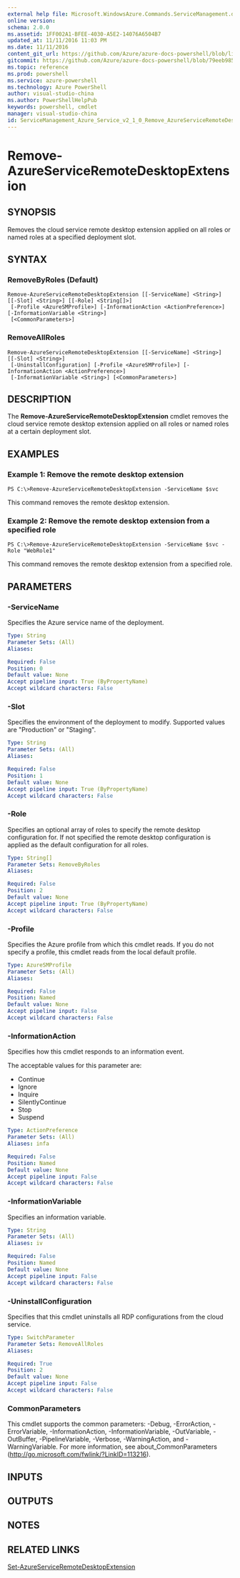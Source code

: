 ```yaml
---
external help file: Microsoft.WindowsAzure.Commands.ServiceManagement.dll-Help.xml
online version: 
schema: 2.0.0
ms.assetid: 1FF002A1-BFEE-4030-A5E2-14076A6504B7
updated_at: 11/11/2016 11:03 PM
ms.date: 11/11/2016
content_git_url: https://github.com/Azure/azure-docs-powershell/blob/live/azureps-cmdlets-docs/ServiceManagement/Azure.Service/v2.1.0/Remove-AzureServiceRemoteDesktopExtension.md
gitcommit: https://github.com/Azure/azure-docs-powershell/blob/79eeb985ea480979357fb4695832a0c3d29a48bf/azureps-cmdlets-docs/ServiceManagement/Azure.Service/v2.1.0/Remove-AzureServiceRemoteDesktopExtension.md
ms.topic: reference
ms.prod: powershell
ms.service: azure-powershell
ms.technology: Azure PowerShell
author: visual-studio-china
ms.author: PowerShellHelpPub
keywords: powershell, cmdlet
manager: visual-studio-china
id: ServiceManagement_Azure_Service_v2_1_0_Remove_AzureServiceRemoteDesktopExtension_md
---
```


# Remove-AzureServiceRemoteDesktopExtension

## SYNOPSIS
Removes the cloud service remote desktop extension applied on all roles or named roles at a specified deployment slot.

## SYNTAX

### RemoveByRoles (Default)
```
Remove-AzureServiceRemoteDesktopExtension [[-ServiceName] <String>] [[-Slot] <String>] [[-Role] <String[]>]
 [-Profile <AzureSMProfile>] [-InformationAction <ActionPreference>] [-InformationVariable <String>]
 [<CommonParameters>]
```

### RemoveAllRoles
```
Remove-AzureServiceRemoteDesktopExtension [[-ServiceName] <String>] [[-Slot] <String>]
 [-UninstallConfiguration] [-Profile <AzureSMProfile>] [-InformationAction <ActionPreference>]
 [-InformationVariable <String>] [<CommonParameters>]
```

## DESCRIPTION
The **Remove-AzureServiceRemoteDesktopExtension** cmdlet removes the cloud service remote desktop extension applied on all roles or named roles at a certain deployment slot.

## EXAMPLES

### Example 1: Remove the remote desktop extension
```
PS C:\>Remove-AzureServiceRemoteDesktopExtension -ServiceName $svc
```

This command removes the remote desktop extension.

### Example 2: Remove the remote desktop extension from a specified role
```
PS C:\>Remove-AzureServiceRemoteDesktopExtension -ServiceName $svc -Role "WebRole1"
```

This command removes the remote desktop extension from a specified role.

## PARAMETERS

### -ServiceName
Specifies the Azure service name of the deployment.

```yaml
Type: String
Parameter Sets: (All)
Aliases: 

Required: False
Position: 0
Default value: None
Accept pipeline input: True (ByPropertyName)
Accept wildcard characters: False
```

### -Slot
Specifies the environment of the deployment to modify.
Supported values are "Production" or "Staging".

```yaml
Type: String
Parameter Sets: (All)
Aliases: 

Required: False
Position: 1
Default value: None
Accept pipeline input: True (ByPropertyName)
Accept wildcard characters: False
```

### -Role
Specifies an optional array of roles to specify the remote desktop configuration for.
If not specified the remote desktop configuration is applied as the default configuration for all roles.

```yaml
Type: String[]
Parameter Sets: RemoveByRoles
Aliases: 

Required: False
Position: 2
Default value: None
Accept pipeline input: True (ByPropertyName)
Accept wildcard characters: False
```

### -Profile
Specifies the Azure profile from which this cmdlet reads.
If you do not specify a profile, this cmdlet reads from the local default profile.

```yaml
Type: AzureSMProfile
Parameter Sets: (All)
Aliases: 

Required: False
Position: Named
Default value: None
Accept pipeline input: False
Accept wildcard characters: False
```

### -InformationAction
Specifies how this cmdlet responds to an information event.

The acceptable values for this parameter are:

- Continue
- Ignore
- Inquire
- SilentlyContinue
- Stop
- Suspend

```yaml
Type: ActionPreference
Parameter Sets: (All)
Aliases: infa

Required: False
Position: Named
Default value: None
Accept pipeline input: False
Accept wildcard characters: False
```

### -InformationVariable
Specifies an information variable.

```yaml
Type: String
Parameter Sets: (All)
Aliases: iv

Required: False
Position: Named
Default value: None
Accept pipeline input: False
Accept wildcard characters: False
```

### -UninstallConfiguration
Specifies that this cmdlet uninstalls all RDP configurations from the cloud service.

```yaml
Type: SwitchParameter
Parameter Sets: RemoveAllRoles
Aliases: 

Required: True
Position: 2
Default value: None
Accept pipeline input: False
Accept wildcard characters: False
```

### CommonParameters
This cmdlet supports the common parameters: -Debug, -ErrorAction, -ErrorVariable, -InformationAction, -InformationVariable, -OutVariable, -OutBuffer, -PipelineVariable, -Verbose, -WarningAction, and -WarningVariable. For more information, see about_CommonParameters (http://go.microsoft.com/fwlink/?LinkID=113216).

## INPUTS

## OUTPUTS

## NOTES

## RELATED LINKS

[Set-AzureServiceRemoteDesktopExtension](xref:ServiceManagement/Azure.Service/v2.1.0/Set-AzureServiceRemoteDesktopExtension.md)



